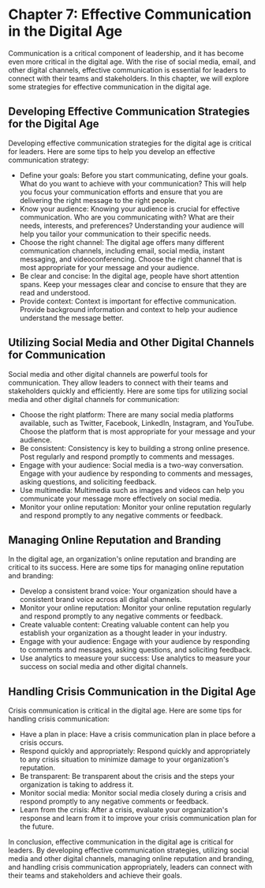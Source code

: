 Chapter 7: Effective Communication in the Digital Age
=====================================================

Communication is a critical component of leadership, and it has become even more critical in the digital age. With the rise of social media, email, and other digital channels, effective communication is essential for leaders to connect with their teams and stakeholders. In this chapter, we will explore some strategies for effective communication in the digital age.

Developing Effective Communication Strategies for the Digital Age
-----------------------------------------------------------------

Developing effective communication strategies for the digital age is critical for leaders. Here are some tips to help you develop an effective communication strategy:

* Define your goals: Before you start communicating, define your goals. What do you want to achieve with your communication? This will help you focus your communication efforts and ensure that you are delivering the right message to the right people.
* Know your audience: Knowing your audience is crucial for effective communication. Who are you communicating with? What are their needs, interests, and preferences? Understanding your audience will help you tailor your communication to their specific needs.
* Choose the right channel: The digital age offers many different communication channels, including email, social media, instant messaging, and videoconferencing. Choose the right channel that is most appropriate for your message and your audience.
* Be clear and concise: In the digital age, people have short attention spans. Keep your messages clear and concise to ensure that they are read and understood.
* Provide context: Context is important for effective communication. Provide background information and context to help your audience understand the message better.

Utilizing Social Media and Other Digital Channels for Communication
-------------------------------------------------------------------

Social media and other digital channels are powerful tools for communication. They allow leaders to connect with their teams and stakeholders quickly and efficiently. Here are some tips for utilizing social media and other digital channels for communication:

* Choose the right platform: There are many social media platforms available, such as Twitter, Facebook, LinkedIn, Instagram, and YouTube. Choose the platform that is most appropriate for your message and your audience.
* Be consistent: Consistency is key to building a strong online presence. Post regularly and respond promptly to comments and messages.
* Engage with your audience: Social media is a two-way conversation. Engage with your audience by responding to comments and messages, asking questions, and soliciting feedback.
* Use multimedia: Multimedia such as images and videos can help you communicate your message more effectively on social media.
* Monitor your online reputation: Monitor your online reputation regularly and respond promptly to any negative comments or feedback.

Managing Online Reputation and Branding
---------------------------------------

In the digital age, an organization's online reputation and branding are critical to its success. Here are some tips for managing online reputation and branding:

* Develop a consistent brand voice: Your organization should have a consistent brand voice across all digital channels.
* Monitor your online reputation: Monitor your online reputation regularly and respond promptly to any negative comments or feedback.
* Create valuable content: Creating valuable content can help you establish your organization as a thought leader in your industry.
* Engage with your audience: Engage with your audience by responding to comments and messages, asking questions, and soliciting feedback.
* Use analytics to measure your success: Use analytics to measure your success on social media and other digital channels.

Handling Crisis Communication in the Digital Age
------------------------------------------------

Crisis communication is critical in the digital age. Here are some tips for handling crisis communication:

* Have a plan in place: Have a crisis communication plan in place before a crisis occurs.
* Respond quickly and appropriately: Respond quickly and appropriately to any crisis situation to minimize damage to your organization's reputation.
* Be transparent: Be transparent about the crisis and the steps your organization is taking to address it.
* Monitor social media: Monitor social media closely during a crisis and respond promptly to any negative comments or feedback.
* Learn from the crisis: After a crisis, evaluate your organization's response and learn from it to improve your crisis communication plan for the future.

In conclusion, effective communication in the digital age is critical for leaders. By developing effective communication strategies, utilizing social media and other digital channels, managing online reputation and branding, and handling crisis communication appropriately, leaders can connect with their teams and stakeholders and achieve their goals.
